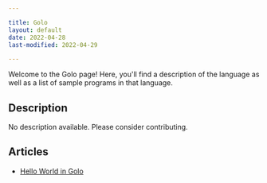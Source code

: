 ```yaml
---

title: Golo
layout: default
date: 2022-04-28
last-modified: 2022-04-29

---
```


Welcome to the Golo page! Here, you'll find a description of the language as well as a list of sample programs in that language.

## Description

No description available. Please consider contributing.

## Articles

- [Hello World in Golo](https://sampleprograms.io/projects/hello-world/golo)